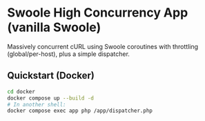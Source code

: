 # Swoole High Concurrency App (vanilla Swoole)

Massively concurrent cURL using Swoole coroutines with throttling (global/per-host), plus a simple dispatcher.

## Quickstart (Docker)
```bash
cd docker
docker compose up --build -d
# In another shell:
docker compose exec app php /app/dispatcher.php